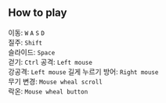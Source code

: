 ## How to play
이동: `W` `A` `S` `D`  
질주: `Shift`  
슬라이드: `Space`  
걷기: `Ctrl`
공격: `Left mouse`  
강공격: `Left mouse` 길게 누르기
방어: `Right mouse`  
무기 변경: `Mouse wheal scroll`  
락온: `Mouse wheal button`
